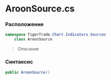 
# AroonSource.cs
### Расположение
```csharp
namespace TigerTrade.Chart.Indicators.Sources  
    class AroonSource
```

> Описание

### Синтаксис
```csharp
public AroonSource()
```
